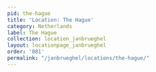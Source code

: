 ```yaml
---
pid: the-hague
title: 'Location: The Hague'
category: Netherlands
label: The Hague
collection: location_janbrueghel
layout: locationpage_janbrueghel
order: '081'
permalink: "/janbrueghel/locations/the-hague/"
---
```

